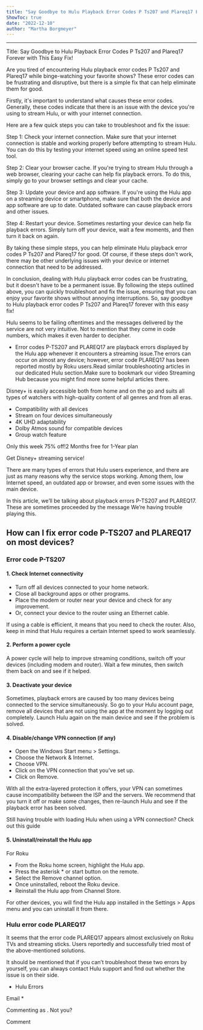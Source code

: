 ```yaml
---
title: "Say Goodbye to Hulu Playback Error Codes P Ts207 and Plareq17 Forever with This Easy Fix!"
ShowToc: true 
date: "2022-12-10"
author: "Martha Borgmeyer"
---
```

*****
Title: Say Goodbye to Hulu Playback Error Codes P Ts207 and Plareq17 Forever with This Easy Fix!

Are you tired of encountering Hulu playback error codes P Ts207 and Plareq17 while binge-watching your favorite shows? These error codes can be frustrating and disruptive, but there is a simple fix that can help eliminate them for good.

Firstly, it's important to understand what causes these error codes. Generally, these codes indicate that there is an issue with the device you're using to stream Hulu, or with your internet connection.

Here are a few quick steps you can take to troubleshoot and fix the issue:

Step 1: Check your internet connection. Make sure that your internet connection is stable and working properly before attempting to stream Hulu. You can do this by testing your internet speed using an online speed test tool.

Step 2: Clear your browser cache. If you're trying to stream Hulu through a web browser, clearing your cache can help fix playback errors. To do this, simply go to your browser settings and clear your cache.

Step 3: Update your device and app software. If you're using the Hulu app on a streaming device or smartphone, make sure that both the device and app software are up to date. Outdated software can cause playback errors and other issues.

Step 4: Restart your device. Sometimes restarting your device can help fix playback errors. Simply turn off your device, wait a few moments, and then turn it back on again.

By taking these simple steps, you can help eliminate Hulu playback error codes P Ts207 and Plareq17 for good. Of course, if these steps don't work, there may be other underlying issues with your device or internet connection that need to be addressed.

In conclusion, dealing with Hulu playback error codes can be frustrating, but it doesn't have to be a permanent issue. By following the steps outlined above, you can quickly troubleshoot and fix the issue, ensuring that you can enjoy your favorite shows without annoying interruptions. So, say goodbye to Hulu playback error codes P Ts207 and Plareq17 forever with this easy fix!


Hulu seems to be failing oftentimes and the messages delivered by the service are not very intuitive. Not to mention that they come in code numbers, which makes it even harder to decipher.
 
- Error codes P-TS207 and PLAREQ17 are playback errors displayed by the Hulu app whenever it encounters a streaming issue.The errors can occur on almost any device; however, error code PLAREQ17 has been reported mostly by Roku users.Read similar troubleshooting articles in our dedicated Hulu section.Make sure to bookmark our video Streaming Hub because you might find more some helpful articles there.

 
 Disney+ is easily accessible both from home and on the go and suits all types of watchers with high-quality content of all genres and from all eras.

 
- Compatibility with all devices
 - Stream on four devices simultaneously
 - 4K UHD adaptability
 - Dolby Atmos sound for compatible devices
 - Group watch feature

 
Only this week 75% off!2 Months free for 1-Year plan
 
 Get Disney+ streaming service!

 
There are many types of errors that Hulu users experience, and there are just as many reasons why the service stops working. Among them, low Internet speed, an outdated app or browser, and even some issues with the main device.
 
In this article, we’ll be talking about playback errors P-TS207 and PLAREQ17. These are sometimes proceeded by the message We’re having trouble playing this.
 
## How can I fix error code P-TS207 and PLAREQ17 on most devices?
 
### Error code P-TS207
 
#### 1. Check Internet connectivity
 

 
- Turn off all devices connected to your home network.
 - Close all background apps or other programs.
 - Place the modem or router near your device and check for any improvement.
 - Or, connect your device to the router using an Ethernet cable.

 
If using a cable is efficient, it means that you need to check the router. Also, keep in mind that Hulu requires a certain Internet speed to work seamlessly.
 
#### 2. Perform a power cycle
 
A power cycle will help to improve streaming conditions, switch off your devices (including modem and router). Wait a few minutes, then switch them back on and see if it helped.
 
#### 3. Deactivate your device
 
Sometimes, playback errors are caused by too many devices being connected to the service simultaneously. So go to your Hulu account page, remove all devices that are not using the app at the moment by logging out completely. Launch Hulu again on the main device and see if the problem is solved.
 
#### 4. Disable/change VPN connection (if any)
 
- Open the Windows Start menu > Settings.
 - Choose the Network & Internet.
 - Choose VPN.
 - Click on the VPN connection that you’ve set up.
 - Click on Remove.

 
With all the extra-layered protection it offers, your VPN can sometimes cause incompatibility between the ISP and the servers. We recommend that you turn it off or make some changes, then re-launch Hulu and see if the playback error has been solved.
 
Still having trouble with loading Hulu when using a VPN connection? Check out this guide
 
#### 5. Uninstall/reinstall the Hulu app
 
For Roku 
 
- From the Roku home screen, highlight the Hulu app.
 - Press the asterisk * or start button on the remote.
 - Select the Remove channel option.
 - Once uninstalled, reboot the Roku device.
 - Reinstall the Hulu app from Channel Store.

 
For other devices, you will find the Hulu app installed in the Settings > Apps menu and you can uninstall it from there.
 
### Hulu error code PLAREQ17
 
It seems that the error code PLAREQ17 appears almost exclusively on Roku TVs and streaming sticks. Users reportedly and successfully tried most of the above-mentioned solutions.
 
It should be mentioned that if you can’t troubleshoot these two errors by yourself, you can always contact Hulu support and find out whether the issue is on their side.
 
 
 
 

 
- Hulu Errors

 
Email * 
 

Commenting as .
Not you?

 
Comment 





